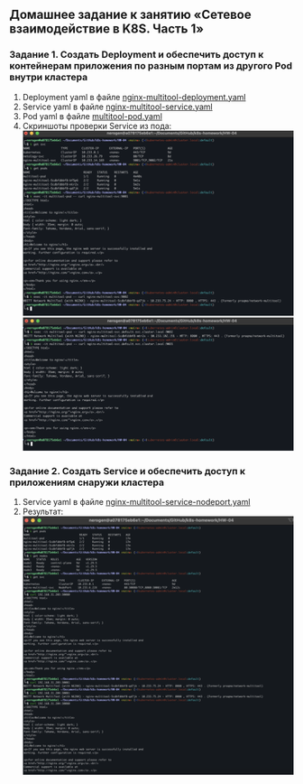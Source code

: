 

## Домашнее задание к занятию «Сетевое взаимодействие в K8S. Часть 1»
### Задание 1. Создать Deployment и обеспечить доступ к контейнерам приложения по разным портам из другого Pod внутри кластера
1. Deployment yaml в файле [nginx-multitool-deployment.yaml](./nginx-multitool-deployment.yaml)
2. Service yaml в файле [nginx-multitool-service.yaml](./nginx-multitool-service.yaml)
3. Pod yaml в файле [multitool-pod.yaml](./multitool-pod.yaml)
4. Скриншоты проверки Service из пода:
![screen](./task1.png "screen")
![screen](./task11.png "screen")


### Задание 2. Создать Service и обеспечить доступ к приложениям снаружи кластера
1. Service yaml в файле [nginx-multitool-service-nodeport.yaml](./nginx-multitool-service-nodeport.yaml)
2. Результат:
![screen](./task2.png "screen")